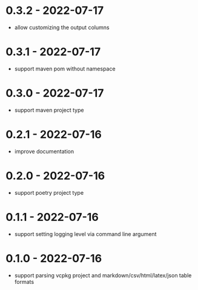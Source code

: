 # 0.3.2 - 2022-07-17
* allow customizing the output columns
# 0.3.1 - 2022-07-17
* support maven pom without namespace
# 0.3.0 - 2022-07-17
* support maven project type
# 0.2.1 - 2022-07-16
* improve documentation
# 0.2.0 - 2022-07-16
* support poetry project type
# 0.1.1 - 2022-07-16
* support setting logging level via command line argument
# 0.1.0 - 2022-07-16
* support parsing vcpkg project and markdown/csv/html/latex/json table formats
